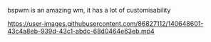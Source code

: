 bspwm is an amazing wm, it has a lot of customisability


https://user-images.githubusercontent.com/86827112/140648601-43c4a8eb-939d-43c1-abdc-68d0464e63eb.mp4

